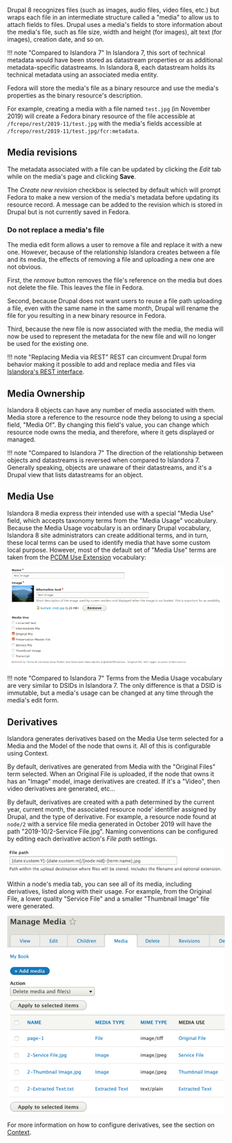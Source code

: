 Drupal 8 recognizes files (such as images, audio files, video files, etc.) but wraps each file in an intermediate structure called a
"media" to allow us to attach fields to files. Drupal uses a media's fields to store information about the media's file, such as file
size, width and height (for images), alt text (for images), creation date, and so on.

!!! note "Compared to Islandora 7"
    In Islandora 7, this sort of technical metadata would have been stored as datastream properties or as additional metadata-specific datastreams.
    In Islandora 8, each datastream holds its technical metadata using an associated media entity.
    
Fedora will store the media's file as a binary resource and use the media's properties as the binary resource's description.

For example, creating a media with a file named `test.jpg` (in November 2019) will create 
a Fedora binary resource of the file accessible at `/fcrepo/rest/2019-11/test.jpg` 
with the media's fields accessible at `/fcrepo/rest/2019-11/test.jpg/fcr:metadata`.


## Media revisions

The metadata associated with a file can be updated by clicking the _Edit_ tab while on the media's page and clicking **Save**.

The _Create new revision_ checkbox is selected by default which will prompt Fedora to make a new version of the media's metadata
before updating its resource record. A message can be added to the revision which is stored in Drupal but is not currently saved in Fedora.

### Do not replace a media's file

The media edit form allows a user to remove a file and replace it with a new one. 
However, because of the relationship Islandora creates between a file and its media, the effects of removing a file and uploading a new one are not obvious.

First, the _remove_ button removes the file's reference on the media but does not delete the file. This leaves the file in Fedora. 

Second, because Drupal does not want users to reuse a file path uploading a file, even with the same name in the same month, Drupal will rename the file for you resulting in a new binary resource in Fedora.

Third, because the new file is now associated with the media, the media will now be used to represent the metadata for the new file and will no longer be used for the existing one.

!!! note "Replacing Media via REST"
    REST can circumvent Drupal form behavior making it possible to add and replace media and files via [Islandora's REST interface](../technical-documentation/using-rest-endpoints.md).	

## Media Ownership

Islandora 8 objects can have any number of media associated with them. Media store a reference to the resource node they belong to using a special field,
"Media Of". By changing this field's value, you can change which resource node owns the media, and therefore, where it gets displayed or managed.

!!! note "Compared to Islandora 7"
    The direction of the relationship between objects and datastreams is reversed when compared to Islandora 7.  Generally speaking,
    objects are unaware of their datastreams, and it's a Drupal view that lists datastreams for an object.

## Media Use

Islandora 8 media express their intended use with a special "Media Use" field, which accepts taxonomy terms from the "Media Usage"
vocabulary. Because the Media Usage vocabulary is an ordinary Drupal vocabulary, Islandora 8 site administrators can create additional
terms, and in turn, these local terms can be used to identify media that have some custom local purpose. However, most of the 
default set of "Media Use" terms are taken from the [PCDM Use Extension](https://pcdm.org/2015/05/12/use) vocabulary:

![Media tab](../assets/media_use_vocabulary_media_form.png)

!!! note "Compared to Islandora 7"
    Terms from the Media Usage vocabulary are very similar to DSIDs in Islandora 7.  The only difference is that a DSID is immutable,
    but a media's usage can be changed at any time through the media's edit form.

## Derivatives

Islandora generates derivatives based on the Media Use term selected for a Media and the Model of the node that owns it.  All of this is configurable
using Context.

By default, derivatives are generated from Media with the "Original Files" term selected. When an Original File is uploaded, if the node that
owns it has an "Image" model, image derivatives are created.  If it's a "Video", then video derivatives are generated, etc...

By default, derivatives are created with a path determined by the current year, current month, the associated resource node' identifier 
assigned by Drupal, and the type of derivative. For example, a resource node
found at `node/2` with a service file media generated in October 2019 will have the path "2019-10/2-Service File.jpg".
Naming conventions can be configured by editing each derivative action's _File path_ settings.

![File path setting for the Image Service File derivative action.](../assets/media_action_file_path_setting.png)

Within a node's media tab, you can see all of its media, including derivatives, listed along with their usage. For example, from the
Original File, a lower quality "Service File" and a smaller "Thumbnail Image" file were generated.

![Media tab](../assets/resource_nodes_media_tab.png)

For more information on how to configure derivatives, see the section on [Context](context.md).
